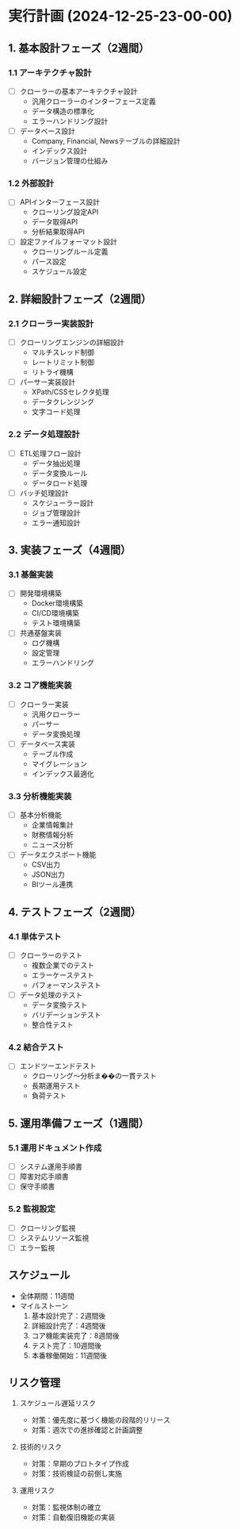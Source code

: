 # 実行計画 (2024-12-25-23-00-00)

## 1. 基本設計フェーズ（2週間）

### 1.1 アーキテクチャ設計
- [ ] クローラーの基本アーキテクチャ設計
  - 汎用クローラーのインターフェース定義
  - データ構造の標準化
  - エラーハンドリング設計
- [ ] データベース設計
  - Company, Financial, Newsテーブルの詳細設計
  - インデックス設計
  - バージョン管理の仕組み

### 1.2 外部設計
- [ ] APIインターフェース設計
  - クローリング設定API
  - データ取得API
  - 分析結果取得API
- [ ] 設定ファイルフォーマット設計
  - クローリングルール定義
  - パース設定
  - スケジュール設定

## 2. 詳細設計フェーズ（2週間）

### 2.1 クローラー実装設計
- [ ] クローリングエンジンの詳細設計
  - マルチスレッド制御
  - レートリミット制御
  - リトライ機構
- [ ] パーサー実装設計
  - XPath/CSSセレクタ処理
  - データクレンジング
  - 文字コード処理

### 2.2 データ処理設計
- [ ] ETL処理フロー設計
  - データ抽出処理
  - データ変換ルール
  - データロード処理
- [ ] バッチ処理設計
  - スケジューラー設計
  - ジョブ管理設計
  - エラー通知設計

## 3. 実装フェーズ（4週間）

### 3.1 基盤実装
- [ ] 開発環境構築
  - Docker環境構築
  - CI/CD環境構築
  - テスト環境構築
- [ ] 共通基盤実装
  - ログ機構
  - 設定管理
  - エラーハンドリング

### 3.2 コア機能実装
- [ ] クローラー実装
  - 汎用クローラー
  - パーサー
  - データ変換処理
- [ ] データベース実装
  - テーブル作成
  - マイグレーション
  - インデックス最適化

### 3.3 分析機能実装
- [ ] 基本分析機能
  - 企業情報集計
  - 財務情報分析
  - ニュース分析
- [ ] データエクスポート機能
  - CSV出力
  - JSON出力
  - BIツール連携

## 4. テストフェーズ（2週間）

### 4.1 単体テスト
- [ ] クローラーのテスト
  - 複数企業でのテスト
  - エラーケーステスト
  - パフォーマンステスト
- [ ] データ処理のテスト
  - データ変換テスト
  - バリデーションテスト
  - 整合性テスト

### 4.2 結合テスト
- [ ] エンドツーエンドテスト
  - クローリング〜分析ま��の一貫テスト
  - 長期運用テスト
  - 負荷テスト

## 5. 運用準備フェーズ（1週間）

### 5.1 運用ドキュメント作成
- [ ] システム運用手順書
- [ ] 障害対応手順書
- [ ] 保守手順書

### 5.2 監視設定
- [ ] クローリング監視
- [ ] システムリソース監視
- [ ] エラー監視

## スケジュール
- 全体期間：11週間
- マイルストーン
  1. 基本設計完了：2週間後
  2. 詳細設計完了：4週間後
  3. コア機能実装完了：8週間後
  4. テスト完了：10週間後
  5. 本番稼働開始：11週間後

## リスク管理
1. スケジュール遅延リスク
   - 対策：優先度に基づく機能の段階的リリース
   - 対策：週次での進捗確認と計画調整

2. 技術的リスク
   - 対策：早期のプロトタイプ作成
   - 対策：技術検証の前倒し実施

3. 運用リスク
   - 対策：監視体制の確立
   - 対策：自動復旧機能の実装 